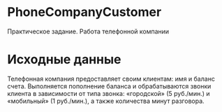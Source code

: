 # PhoneCompanyCustomer
Практическое задание. Работа телефонной компании

# Исходные данные
Телефонная компания предоставляет своим клиентам: имя и баланс счета. 
Выполняется пополнение баланса и обрабатываются звонки клиента в зависимости от типа звонка: «городской» (5 руб./мин.) и «мобильный» (1 руб./мин.), а также количества минут разговора.
